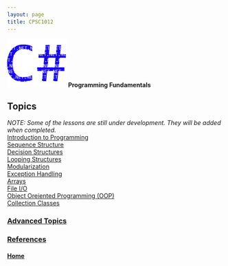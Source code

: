 ```yaml
---
layout: page
title: CPSC1012
---
```

![cpsc1012-icon.png](cpsc1012-icon.png) **Programming Fundamentals**

## Topics
_NOTE: Some of the lessons are still under development. They will be added when completed._<br>
[Introduction to Programming](01-intro-to-programming/)<br>
[Sequence Structure](02-sequence/)<br>
[Decision Structures](03-decisions/)<br>
[Looping Structures](04-looping/)<br>
[Modularization](05-modules/)<br>
[Exception Handling](06-exceptions/)<br>
[Arrays](07-arrays/)<br>
[File I/O](08-file-io/)<br>
[Object Oreiented Programming (OOP)](09-oop/)<br>
[Collection Classes](10-collection-classes/)

### [Advanced Topics](advanced-topics/index.md)
### [References](references/)

#### [Home](../)
